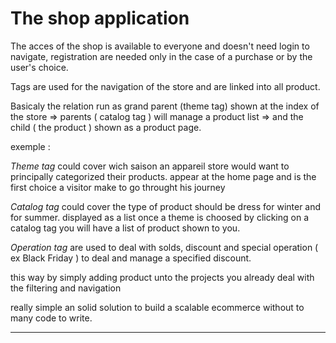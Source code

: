 # The shop application

The acces of the shop is available to everyone and doesn't need login to navigate, registration are needed only in the case of a purchase or by the user's choice.

Tags are used for the navigation of the store and are linked into all product.

Basicaly the relation run as grand parent (theme tag) shown at the index of the store => parents ( catalog tag ) will manage a product list => and the child ( the product ) shown as a product page.

exemple :

_Theme tag_ could cover wich saison an appareil store would want to principally categorized their products.
appear at the home page and is the first choice a visitor make to go throught his journey 

_Catalog tag_ could cover the type of product should be dress for winter and for summer.
displayed as a list once a theme is choosed by clicking on a catalog tag you will have a list of product shown to you.

_Operation tag_ are used to deal with solds, discount and special operation ( ex Black Friday ) to deal and manage a specified discount.

this way by simply adding product unto the projects you already deal with the filtering and navigation 

really simple an solid solution to build a scalable ecommerce without to many code to write.

***